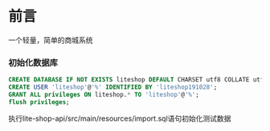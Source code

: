 # 前言
 一个轻量，简单的商城系统
 
 ### 初始化数据库
 ```sql
CREATE DATABASE IF NOT EXISTS liteshop DEFAULT CHARSET utf8 COLLATE utf8_general_ci; 
CREATE USER 'liteshop'@'%' IDENTIFIED BY 'liteshop191028';
GRANT ALL privileges ON liteshop.* TO 'liteshop'@'%';
flush privileges;
``` 
执行lite-shop-api/src/main/resources/import.sql语句初始化测试数据
